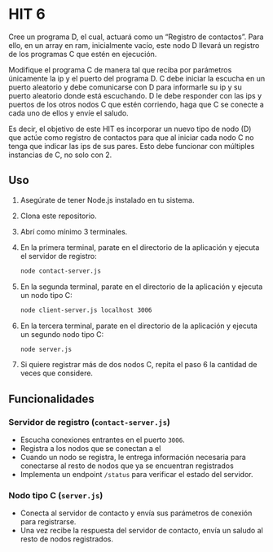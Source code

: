 # HIT 6

Cree un programa D, el cual, actuará como un “Registro de contactos”. Para ello, en un array en ram, inicialmente vacío, este nodo D llevará un registro de los programas C que estén en ejecución.

Modifique el programa C de manera tal que reciba por parámetros únicamente la ip y el puerto del programa D. C debe iniciar la escucha en un puerto aleatorio y debe comunicarse con D para informarle su ip y su puerto aleatorio donde está escuchando. D le debe responder con las ips y puertos de los otros nodos C que estén corriendo, haga que C se conecte a cada uno de ellos y envíe el saludo.

Es decir, el objetivo de este HIT es incorporar un nuevo tipo de nodo (D) que actúe como registro de contactos para que al iniciar cada nodo C no tenga que indicar las ips de sus pares. Esto debe funcionar con múltiples instancias de C, no solo con 2.

## Uso

1. Asegúrate de tener Node.js instalado en tu sistema.
2. Clona este repositorio.
3. Abrí como mínimo 3 terminales.
4. En la primera terminal, parate en el directorio de la aplicación y ejecuta el servidor de registro:

    ```bash
    node contact-server.js
    ```

5. En la segunda terminal, parate en el directorio de la aplicación y ejecuta un nodo tipo C:

    ```bash
    node client-server.js localhost 3006
    ```

6. En la tercera terminal, parate en el directorio de la aplicación y ejecuta un segundo nodo tipo C:

    ```bash
    node server.js
    ```

7. Si quiere registrar más de dos nodos C, repita el paso 6 la cantidad de veces que considere.

## Funcionalidades

### Servidor de registro (`contact-server.js`)

-   Escucha conexiones entrantes en el puerto `3006`.
-   Registra a los nodos que se conectan a el
-   Cuando un nodo se registra, le entrega información necesaria para conectarse al resto de nodos que ya se encuentran registrados
-   Implementa un endpoint `/status` para verificar el estado del servidor.

### Nodo tipo C (`server.js`)

-   Conecta al servidor de contacto y envía sus parámetros de conexión para registrarse.
-   Una vez recibe la respuesta del servidor de contacto, envía un saludo al resto de nodos registrados.
